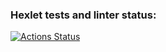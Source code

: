 ### Hexlet tests and linter status:
[![Actions Status](https://github.com/attackofanil/python-project-50/actions/workflows/hexlet-check.yml/badge.svg)](https://github.com/attackofanil/python-project-50/actions)